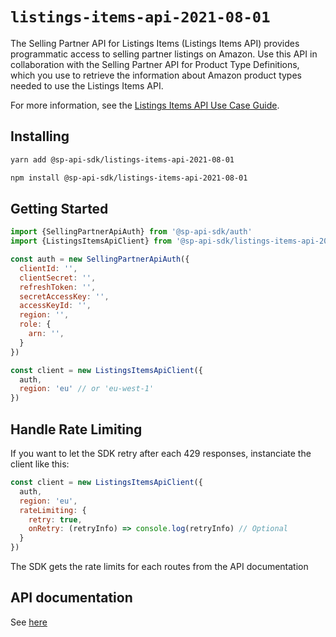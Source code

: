 # `listings-items-api-2021-08-01`

The Selling Partner API for Listings Items (Listings Items API) provides programmatic access to selling partner listings on Amazon. Use this API in collaboration with the Selling Partner API for Product Type Definitions, which you use to retrieve the information about Amazon product types needed to use the Listings Items API.

For more information, see the [Listings Items API Use Case Guide](https://github.com/amzn/selling-partner-api-docs/blob/main/guides/en-US/use-case-guides/listings-items-api-use-case-guide/listings-items-api-use-case-guide_2021-08-01.md).

## Installing

```sh
yarn add @sp-api-sdk/listings-items-api-2021-08-01
```

```sh
npm install @sp-api-sdk/listings-items-api-2021-08-01
```

## Getting Started

```javascript
import {SellingPartnerApiAuth} from '@sp-api-sdk/auth'
import {ListingsItemsApiClient} from '@sp-api-sdk/listings-items-api-2021-08-01'

const auth = new SellingPartnerApiAuth({
  clientId: '',
  clientSecret: '',
  refreshToken: '',
  secretAccessKey: '',
  accessKeyId: '',
  region: '',
  role: {
    arn: '',
  }
})

const client = new ListingsItemsApiClient({
  auth,
  region: 'eu' // or 'eu-west-1'
})
```

## Handle Rate Limiting

If you want to let the SDK retry after each 429 responses, instanciate the client like this:

```javascript
const client = new ListingsItemsApiClient({
  auth,
  region: 'eu',
  rateLimiting: {
    retry: true,
    onRetry: (retryInfo) => console.log(retryInfo) // Optional
  }
})
```

The SDK gets the rate limits for each routes from the API documentation

## API documentation

See [here](https://github.com/amzn/selling-partner-api-docs/tree/main/references/listings-items-api/listingsItems_2021-08-01.md)
